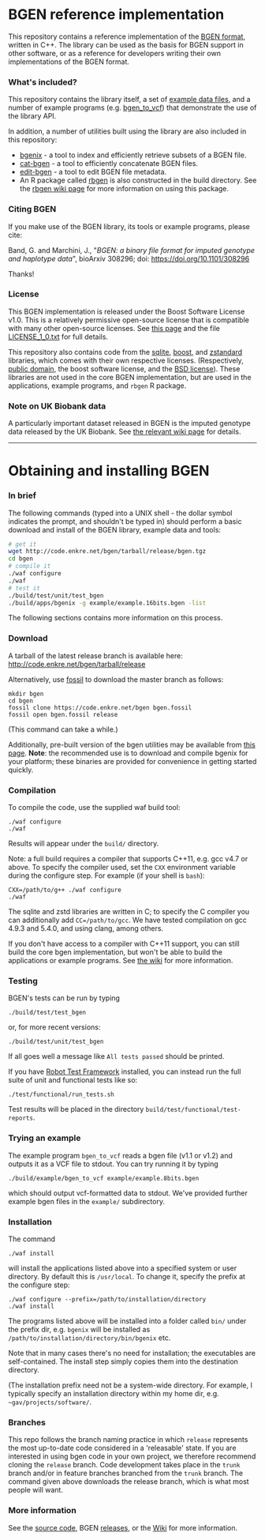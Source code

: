 # BGEN reference implementation

This repository contains a reference implementation of the [BGEN
format](http://www.bgenformat.org), written in C++. The library can be used as the basis for BGEN
support in other software, or as a reference for developers writing their own implementations of
the BGEN format.

### What's included?

This repository contains the library itself, a set of [example data files](/dir?name=example), and a number
of example programs (e.g. [bgen\_to\_vcf](/finfo?name=example/bgen_to_vcf.cpp)) that demonstrate the use of the
library API.

In addition, a number of utilities built using the library are also included in this repository:

* [bgenix](/doc/trunk/doc/wiki/bgenix.md) - a tool to index and efficiently retrieve subsets of a BGEN file. 
* [cat-bgen](/doc/trunk/doc/wiki/cat-bgen.md) - a tool to efficiently concatenate BGEN files.
* [edit-bgen](/doc/trunk/doc/wiki/edit-bgen.md) - a tool to edit BGEN file metadata.
* An R package called [rbgen](/doc/trunk/doc/wiki/rbgen.md) is also constructed in the build directory.
See the [rbgen wiki page](/doc/trunk/doc/wiki/rbgen.md) for more information on using this package.

### Citing BGEN

If you make use of the BGEN library, its tools or example programs, please cite:

Band, G. and Marchini, J., "*BGEN: a binary file format for imputed genotype and haplotype data*",
bioArxiv 308296; doi: <https://doi.org/10.1101/308296>

Thanks!

### License

This BGEN implementation is released under the Boost Software License v1.0. This is a relatively
permissive open-source license that is compatible with many other open-source licenses. See [this
page](http://www.boost.org/users/license.html) and the file
[LICENSE_1_0.txt](/artifact/12bafc460efc829b) for full details.

This repository also contains code from the [sqlite](www.sqlite.org), [boost](www.boost.org), and
[zstandard](http://www.zstd.net) libraries, which comes with their own respective licenses.
(Respectively, [public domain](http://www.sqlite.org/copyright.html), the boost software license,
and the [BSD license](https://github.com/facebook/zstd/blob/dev/LICENSE)). These libraries are not
used in the core BGEN implementation, but are used in the applications, example programs, and
`rbgen` R package.

### Note on UK Biobank data

A particularly important dataset released in BGEN is the imputed genotype data released by the UK
Biobank. See [the relevant wiki page](/wiki/?name=BGEN+in+the+UK+Biobank) for details.

---

# Obtaining and installing BGEN

### In brief

The following commands (typed into a UNIX shell - the dollar symbol indicates the prompt, and shouldn't be typed in)
should perform a basic download and install of the BGEN library, example data and tools:

```bash
# get it
wget http://code.enkre.net/bgen/tarball/release/bgen.tgz
cd bgen
# compile it
./waf configure
./waf
# test it
./build/test/unit/test_bgen
./build/apps/bgenix -g example/example.16bits.bgen -list
```

The following sections contains more information on this process.

### Download

A tarball of the latest release branch is available here: <http://code.enkre.net/bgen/tarball/release>

Alternatively, use [fossil](https://fossil-scm.org) to download the master branch as follows:

```
mkdir bgen
cd bgen
fossil clone https://code.enkre.net/bgen bgen.fossil
fossil open bgen.fossil release
```

(This command can take a while.)

Additionally, pre-built version of the bgen utilities may be available from [this
page](http://www.well.ox.ac.uk/~gav/resources/). **Note**: the recommended use is to download and
compile bgenix for your platform; these binaries are provided for convenience in getting started
quickly.

### Compilation

To compile the code, use the supplied waf build tool:
```
./waf configure
./waf
```
Results will appear under the `build/` directory.  

Note: a full build requires a compiler that supports C++11, e.g. gcc v4.7 or above.  To specify the compiler used, set the `CXX` environment variable during the configure step.  For example (if your shell is `bash`):
```
CXX=/path/to/g++ ./waf configure
./waf
```

The sqlite and zstd libraries are written in C; to specify the C compiler you can additionally add
`CC=/path/to/gcc`. We have tested compilation on gcc 4.9.3 and 5.4.0, and using clang, among others.

If you don't have access to a compiler with C++11 support, you can still build the core bgen
implementation, but won't be able to build the applications or example programs. See [the
wiki](/wiki?name=Troubleshooting_compilation) for more information.

### Testing

BGEN's tests can be run by typing 

```
./build/test/test_bgen
```

or, for more recent versions:

```
./build/test/unit/test_bgen
```

If all goes well a message like `All tests passed` should be printed.

If you have [Robot Test Framework](http://robotframework.org/) installed, you can instead run the
full suite of unit and functional tests like so:

```
./test/functional/run_tests.sh
```

Test results will be placed in the directory `build/test/functional/test-reports`.

### Trying an example

The example program `bgen_to_vcf` reads a bgen file (v1.1 or v1.2) and outputs it as a VCF file to stdout.  You can try running it
by typing

```
./build/example/bgen_to_vcf example/example.8bits.bgen
```

which should output vcf-formatted data to stdout.  We've provided further example bgen files in the `example/` subdirectory.

### Installation

The command

```
./waf install
```

will install the applications listed above into a specified system or user directory.  By default this is `/usr/local`.  To change it, specify the prefix at the configure step:

```
./waf configure --prefix=/path/to/installation/directory
./waf install
```

The programs listed above will be installed into a folder called `bin/` under the prefix dir, e.g.
`bgenix` will be installed as `/path/to/installation/directory/bin/bgenix` etc.

Note that in many cases there's no need for installation; the executables are self-contained. The
install step simply copies them into the destination directory.

(The installation prefix need not be a system-wide directory. For example, I typically specify an
installation directory within my home dir, e.g. `~gav/projects/software/`.

### Branches

This repo follows the branch naming practice in which `release` represents the most up-to-date code
considered in a 'releasable' state. If you are interested in using bgen code in your own project,
we therefore recommend cloning the `release` branch. Code development takes place in the `trunk`
branch and/or in feature branches branched from the `trunk` branch. The command given above
downloads the release branch, which is what most people will want.

### More information

See the [source code](/dir?ci=release), 
BGEN [releases](/wiki?name=Releases),
or the [Wiki](/wiki?name=Home) for more information.
